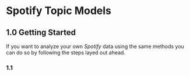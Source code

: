 # Spotify Topic Models 


## 1.0 Getting Started 
If you want to analyze your own *Spotify* data using the same methods you can do so by following the steps layed out ahead. 

### 1.1
## 
